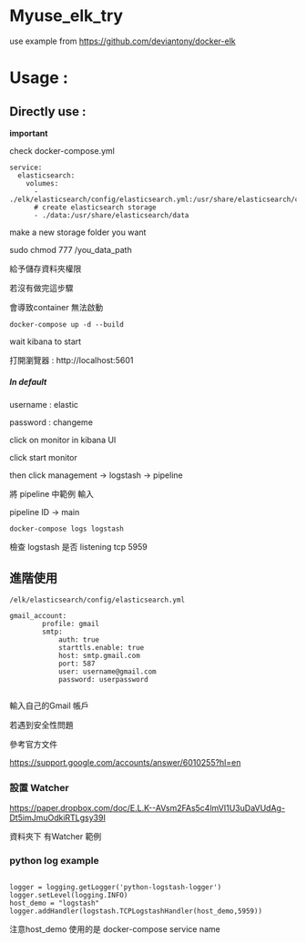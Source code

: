 # Myuse_elk_try
use example from https://github.com/deviantony/docker-elk


# Usage : 
## Directly use :

**important**

check docker-compose.yml 

```
service:
  elasticsearch: 
    volumes:
      - ./elk/elasticsearch/config/elasticsearch.yml:/usr/share/elasticsearch/config/elasticsearch.yml:ro
      # create elasticsearch storage
      - ./data:/usr/share/elasticsearch/data      
```
make a new storage folder you want

sudo chmod 777 /you_data_path

給予儲存資料夾權限

若沒有做完這步驟

會導致container 無法啟動



``` docker-compose up -d --build ```

wait kibana to start

打開瀏覽器 : http://localhost:5601
##### In default
username : elastic

password : changeme


click on monitor in kibana UI

click start monitor


then click management   ->  logstash  ->  pipeline

將 pipeline 中範例 輸入

pipeline ID  -> main



```docker-compose logs logstash```

檢查 logstash 是否 listening tcp 5959


## 進階使用

```/elk/elasticsearch/config/elasticsearch.yml```


```
gmail_account:
        profile: gmail
        smtp:
            auth: true
            starttls.enable: true
            host: smtp.gmail.com
            port: 587
            user: username@gmail.com
            password: userpassword
            
 ```
 
 輸入自己的Gmail 帳戶
 
 若遇到安全性問題
 
 參考官方文件
 
 https://support.google.com/accounts/answer/6010255?hl=en
 
 
 ### 設置 Watcher 
 
 https://paper.dropbox.com/doc/E.L.K--AVsm2FAs5c4lmVI1U3uDaVUdAg-Dt5imJmuOdkiRTLgsy39I
 
 資料夾下 有Watcher 範例
 
 
 
### python log example



```

logger = logging.getLogger('python-logstash-logger')
logger.setLevel(logging.INFO)
host_demo = "logstash"
logger.addHandler(logstash.TCPLogstashHandler(host_demo,5959))

```

注意host_demo 使用的是 docker-compose service name

